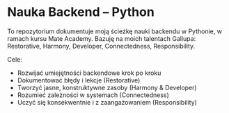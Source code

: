 # Nauka Backend – Python

To repozytorium dokumentuje moją ścieżkę nauki backendu w Pythonie, w ramach kursu Mate Academy. Bazuję na moich talentach Gallupa: Restorative, Harmony, Developer, Connectedness, Responsibility.

Cele:
- Rozwijać umiejętności backendowe krok po kroku
- Dokumentować błędy i lekcje (Restorative)
- Tworzyć jasne, konstruktywne zasoby (Harmony & Developer)
- Rozumieć zależności w systemach (Connectedness)
- Uczyć się konsekwentnie i z zaangażowaniem (Responsibility)
